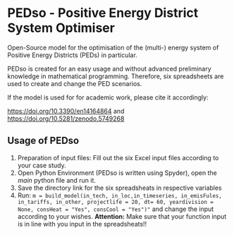 # PEDso - Positive Energy District System Optimiser

Open-Source model for the optimisation of the (multi-) energy system of Positive Energy Districts (PEDs) in particular.

PEDso is created for an easy usage and without advanced preliminary knowledge in mathematical programming. Therefore, six spreadsheets are used to create and change the PED scenarios.

If the model is used for for academic work, please cite it accordingly:

https://doi.org/10.3390/en14164864 and https://doi.org/10.5281/zenodo.5749268


## Usage of PEDso

1. Preparation of input files: Fill out the six Excel input files according to your case study.
2. Open Python Environment (PEDso is written using Spyder), open the *main* python file and run it.
3. Save the directory link for the six spreadsheats in respective variables
4. Run: `m = build_model(in_tech, in_loc,in_timeseries, in_emisFules, in_tariffs, in_other, projectlife = 20, dt= 60, yeardivision = None, consHeat = "Yes", consCool = "Yes")"` and change the input according to your wishes. **Attention:** Make sure that your function input is in line with you input in the spreadsheats!!
